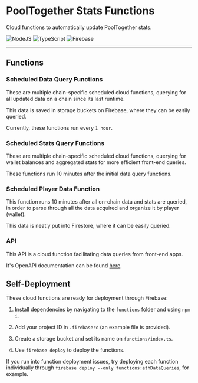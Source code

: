 # PoolTogether Stats Functions

Cloud functions to automatically update PoolTogether stats.

![NodeJS](https://img.shields.io/badge/node.js-6DA55F?style=for-the-badge&logo=node.js&logoColor=white)
![TypeScript](https://img.shields.io/badge/typescript-%23007ACC.svg?style=for-the-badge&logo=typescript&logoColor=white)
![Firebase](https://img.shields.io/badge/firebase-%23039BE5.svg?style=for-the-badge&logo=firebase)

---

## Functions

### Scheduled Data Query Functions

These are multiple chain-specific scheduled cloud functions, querying for all updated data on a chain since its last runtime.

This data is saved in storage buckets on Firebase, where they can be easily queried.

Currently, these functions run every `1 hour`.

### Scheduled Stats Query Functions

These are multiple chain-specific scheduled cloud functions, querying for wallet balances and aggregated stats for more efficient front-end queries.

These functions run 10 minutes after the initial data query functions.

### Scheduled Player Data Function

This function runs 10 minutes after all on-chain data and stats are queried, in order to parse through all the data acquired and organize it by player (wallet).

This data is neatly put into Firestore, where it can be easily queried.

### API

This API is a cloud function facilitating data queries from front-end apps.

It's OpenAPI documentation can be found [here](https://pooltogether-stats.web.app/docs).

## Self-Deployment

These cloud functions are ready for deployment through Firebase:

1. Install dependencies by navigating to the `functions` folder and using `npm i`.

2. Add your project ID in `.firebaserc` (an example file is provided).

3. Create a storage bucket and set its name on `functions/index.ts`.

4. Use `firebase deploy` to deploy the functions.

If you run into function deployment issues, try deploying each function individually through `firebase deploy --only functions:ethDataQueries`, for example.
